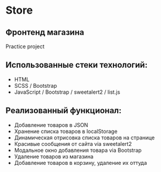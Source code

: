 # Store
## Фронтенд магазина
Practice project

## Использованные стеки технологий:

- HTML
- SCSS / Bootstrap
- JavaScript / Bootstrap / sweetalert2 / list.js

## Реализованный функционал:

- Добавление товаров в JSON
- Хранение списка товаров в localStorage
- Динамическая отрисовка списка товаров на странице
- Красивые сообщения от сайта via sweetalert2
- Модальное окно добавления товара via Bootstrap
- Удаление товаров из магазина
- Добавление товаров в корзину, удаление их оттуда
